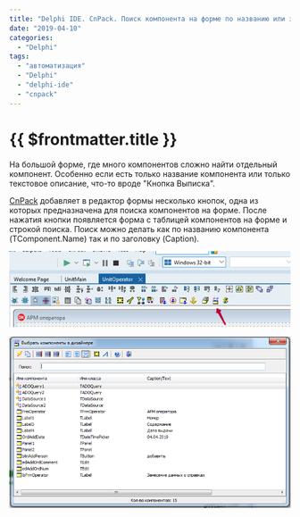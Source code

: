 ```yaml
---
title: "Delphi IDE. CnPack. Поиск компонента на форме по названию или заголовку"
date: "2019-04-10"
categories: 
  - "Delphi"
tags: 
  - "автоматизация"
  - "Delphi"
  - "delphi-ide"
  - "cnpack"
---
```


# {{ $frontmatter.title }}

На большой форме, где много компонентов сложно найти отдельный компонент. Особенно если есть только название компонента или только текстовое описание, что-то вроде "Кнопка Выписка".

[CnPack](http://www.cnpack.org/index.php?lang=en) добавляет в редактор формы несколько кнопок, одна из которых предназначена для поиска компонентов на форме. После нажатия кнопки появляется форма с таблицей компонентов на форме и строкой поиска. Поиск можно делать как по названию компонента (TComponent.Name) так и по заголовку (Caption).

![](images/CnPack_01.png)

![](images/CnPack_02.png)
